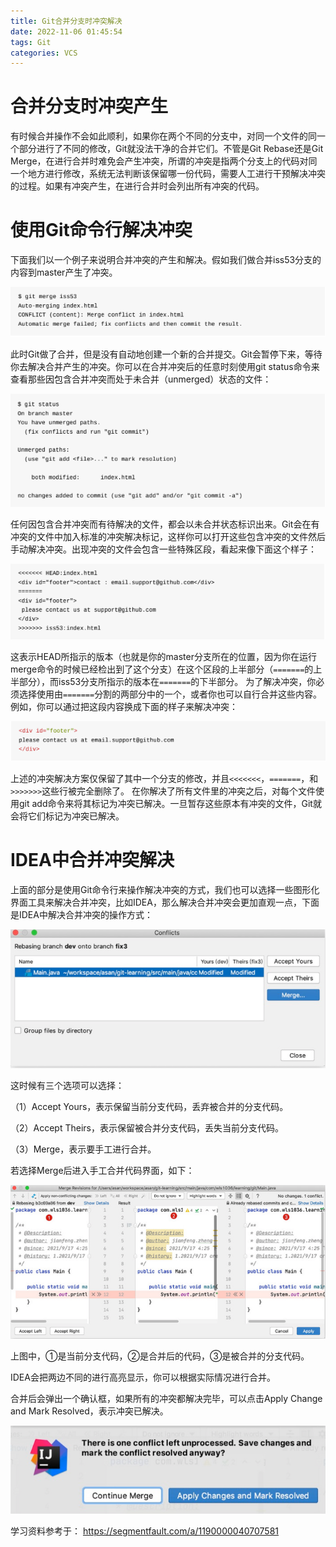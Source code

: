 ```yaml
---
title: Git合并分支时冲突解决
date: 2022-11-06 01:45:54
tags: Git
categories: VCS
---
```


# 合并分支时冲突产生

有时候合并操作不会如此顺利，如果你在两个不同的分支中，对同一个文件的同一个部分进行了不同的修改，Git就没法干净的合并它们。不管是Git Rebase还是Git Merge，在进行合并时难免会产生冲突，所谓的冲突是指两个分支上的代码对同一个地方进行修改，系统无法判断该保留哪一份代码，需要人工进行干预解决冲突的过程。如果有冲突产生，在进行合并时会列出所有冲突的代码。

# 使用Git命令行解决冲突

下面我们以一个例子来说明合并冲突的产生和解决。假如我们做合并iss53分支的内容到master产生了冲突。

![](/images/git_conflict_1_1.png)

此时Git做了合并，但是没有自动地创建一个新的合并提交。Git会暂停下来，等待你去解决合并产生的冲突。你可以在合并冲突后的任意时刻使用git status命令来查看那些因包含合并冲突而处于未合并（unmerged）状态的文件：

![](/images/git_conflict_1_2.png)

任何因包含合并冲突而有待解决的文件，都会以未合并状态标识出来。Git会在有冲突的文件中加入标准的冲突解决标记，这样你可以打开这些包含冲突的文件然后手动解决冲突。出现冲突的文件会包含一些特殊区段，看起来像下面这个样子：

![](/images/git_conflict_1_3.png)

这表示HEAD所指示的版本（也就是你的master分支所在的位置，因为你在运行merge命令的时候已经检出到了这个分支）在这个区段的上半部分（`=======`的上半部分），而iss53分支所指示的版本在`=======`的下半部分。 为了解决冲突，你必须选择使用由`=======`分割的两部分中的一个，或者你也可以自行合并这些内容。 例如，你可以通过把这段内容换成下面的样子来解决冲突：

![](/images/git_conflict_1_4.png)

上述的冲突解决方案仅保留了其中一个分支的修改，并且`<<<<<<<`，`=======`，和`>>>>>>>`这些行被完全删除了。 在你解决了所有文件里的冲突之后，对每个文件使用git add命令来将其标记为冲突已解决。一旦暂存这些原本有冲突的文件，Git就会将它们标记为冲突已解决。

# IDEA中合并冲突解决

上面的部分是使用Git命令行来操作解决冲突的方式，我们也可以选择一些图形化界面工具来解决合并冲突，比如IDEA，那么解决合并冲突会更加直观一点，下面是IDEA中解决合并冲突的操作方式：

![](/images/git_conflict_1_5.png)

这时候有三个选项可以选择：

（1）Accept Yours，表示保留当前分支代码，丢弃被合并的分支代码。

（2）Accept Theirs，表示保留被合并分支代码，丢失当前分支代码。

（3）Merge，表示要手工进行合并。

若选择Merge后进入手工合并代码界面，如下：

![](/images/git_conflict_1_6.png)

上图中，①是当前分支代码，②是合并后的代码，③是被合并的分支代码。

IDEA会把两边不同的进行高亮显示，你可以根据实际情况进行合并。

合并后会弹出一个确认框，如果所有的冲突都解决完毕，可以点击Apply Change and Mark Resolved，表示冲突已解决。

![](/images/git_conflict_1_7.png)

学习资料参考于：
https://segmentfault.com/a/1190000040707581
